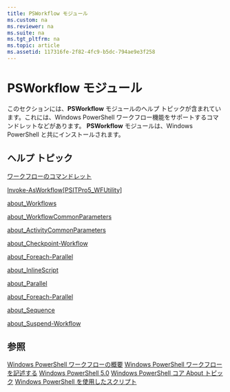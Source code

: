 ```yaml
---
title: PSWorkflow モジュール
ms.custom: na
ms.reviewer: na
ms.suite: na
ms.tgt_pltfrm: na
ms.topic: article
ms.assetid: 117316fe-2f82-4fc9-b5dc-794ae9e3f258
---
```

# PSWorkflow モジュール
このセクションには、**PSWorkflow** モジュールのヘルプ トピックが含まれています。これには、Windows PowerShell ワークフロー機能をサポートするコマンドレットなどがあります。 **PSWorkflow** モジュールは、Windows PowerShell と共にインストールされます。

## ヘルプ トピック
[ワークフローのコマンドレット](http://go.microsoft.com/fwlink/?LinkID=245865)

[Invoke-AsWorkflow[PSITPro5_WFUtility]](https://technet.microsoft.com/en-us/library/a5a32019-0d68-4041-935f-1b1cacaf6d3d)

[about_Workflows](https://technet.microsoft.com/en-us/library/f2897bdd-1b9d-4679-8b19-09840bd40a22)

[about_WorkflowCommonParameters](https://technet.microsoft.com/en-us/library/119f968e-618e-439c-b76c-cdd17e6df27c)

[about_ActivityCommonParameters](https://technet.microsoft.com/en-us/library/8ca60664-37c6-4257-a723-e3c41dd10122)

[about_Checkpoint-Workflow](https://technet.microsoft.com/en-us/library/3a309488-1e7a-4807-b83b-dedbeac3ee1c)

[about_Foreach-Parallel](https://technet.microsoft.com/en-us/library/35704780-dde8-4f5f-9319-5b982148bba7)

[about_InlineScript](https://technet.microsoft.com/en-us/library/f88ed5a9-02d6-4bf0-a031-61198e1e7291)

[about_Parallel](https://technet.microsoft.com/en-us/library/104559a8-e89a-49f5-8c08-e5bf72768cbf)

[about_Foreach-Parallel](https://technet.microsoft.com/en-us/library/35704780-dde8-4f5f-9319-5b982148bba7)

[about_Sequence](https://technet.microsoft.com/en-us/library/bda3f81a-be8a-43be-b0df-12bb7e193b9b)

[about_Suspend-Workflow](https://technet.microsoft.com/en-us/library/be2ded75-1eca-493e-96c1-758f92b5f199)

## 参照
[Windows PowerShell ワークフローの概要](http://go.microsoft.com/fwlink/?LinkID=252592)
[Windows PowerShell ワークフローを記述する](https://technet.microsoft.com/en-us/library/2551ceed-836f-4275-9fc0-ea68446d6a35)
[Windows PowerShell 5.0](../core-modules/Windows-PowerShell-5.0.md)
[Windows PowerShell コア About トピック](../core-modules/Windows-PowerShell-Core-About-Topics.md)
[Windows PowerShell を使用したスクリプト](../../getting-started/fundamental/Scripting-with-Windows-PowerShell.md)



<!--HONumber=May16_HO2-->


